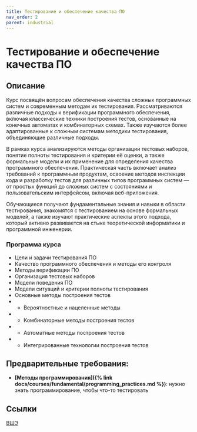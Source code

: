 ```yaml
---
title: Тестирование и обеспечение качества ПО
nav_order: 2
parent: industrial
---
```


# Тестирование и обеспечение качества ПО


## Описание 

Курс посвящён вопросам обеспечения качества сложных программных систем и современным методам их тестирования. Рассматриваются различные подходы к верификации программного обеспечения, включая классические техники построения тестов, основанные на конечных автоматах и комбинаторных схемах. Также изучаются более адаптированные к сложным системам методики тестирования, объединяющие различные подходы.

В рамках курса анализируются методы организации тестовых наборов, понятие полноты тестирования и критерии её оценки, а также формальные модели и их применение для определения качества программного обеспечения. Практическая часть включает анализ требований к программным продуктам, освоение методов инспекции кода и разработку тестов для различных типов программных систем — от простых функций до сложных систем с состояниями и пользовательским интерфейсом, включая веб-приложения.

Обучающиеся получают фундаментальные знания и навыки в области тестирования, знакомятся с тестированием на основе формальных моделей, а также изучают практические аспекты этого подхода, который активно развивается на стыке теоретической информатики и программной инженерии.

### Программа курса

- Цели и задачи тестирования ПО
- Качество программного обеспечения и методы его контроля
- Методы верификации ПО
- Организация тестовых наборов
- Модели поведения ПО
- Модели ситуаций и критерии полноты тестирования
- Основные методы построения тестов
- - Вероятностные и нацеленные методы
- - Комбинаторные методы построения тестов
- - Автоматные методы построения тестов
- - Интегрированные технологии построения тестов

## Предварительные требования:

- **[Методы программирования]({% link docs/courses/fundamental/programming_practices.md %})**: нужно знать программирование, чтобы что-то тестировать



## Ссылки
[ВШЭ](https://www.hse.ru/edu/courses/646467462)
